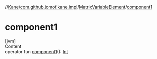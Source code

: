 //[Kane](../../index.md)/[com.github.jomof.kane.impl](../index.md)/[MatrixVariableElement](index.md)/[component1](component1.md)



# component1  
[jvm]  
Content  
operator fun [component1](component1.md)(): [Int](https://kotlinlang.org/api/latest/jvm/stdlib/kotlin/-int/index.html)  



